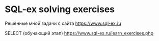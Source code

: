 # SQL-ex solving exercises

Решенные мной задачи с сайта https://www.sql-ex.ru

SELECT (обучающий этап) https://www.sql-ex.ru/learn_exercises.php
